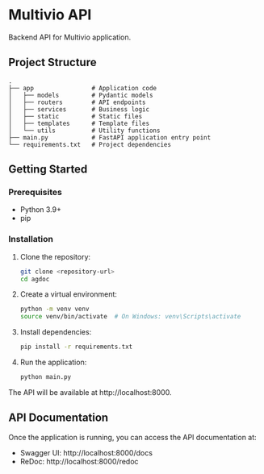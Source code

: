 # Multivio API

Backend API for Multivio application.

## Project Structure

```
.
├── app                # Application code
│   ├── models         # Pydantic models
│   ├── routers        # API endpoints
│   ├── services       # Business logic
│   ├── static         # Static files
│   ├── templates      # Template files
│   └── utils          # Utility functions
├── main.py            # FastAPI application entry point
└── requirements.txt   # Project dependencies
```

## Getting Started

### Prerequisites

- Python 3.9+
- pip

### Installation

1. Clone the repository:
   ```bash
   git clone <repository-url>
   cd agdoc
   ```

2. Create a virtual environment:
   ```bash
   python -m venv venv
   source venv/bin/activate  # On Windows: venv\Scripts\activate
   ```

3. Install dependencies:
   ```bash
   pip install -r requirements.txt
   ```

4. Run the application:
   ```bash
   python main.py
   ```

The API will be available at http://localhost:8000.

## API Documentation

Once the application is running, you can access the API documentation at:

- Swagger UI: http://localhost:8000/docs
- ReDoc: http://localhost:8000/redoc
